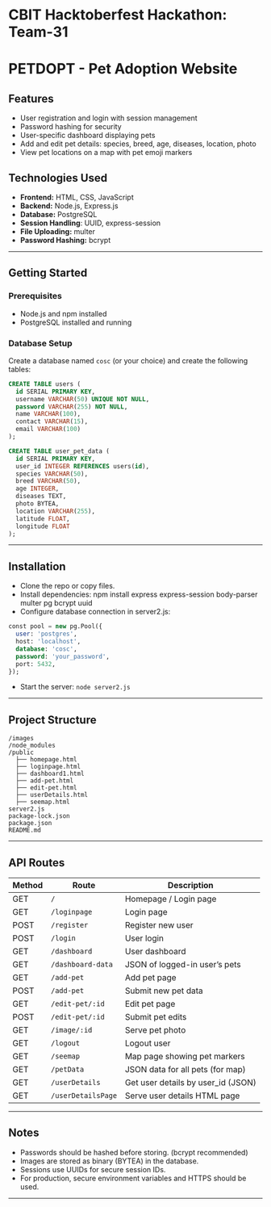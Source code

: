 # CBIT Hacktoberfest Hackathon: Team-31
# PETDOPT - Pet Adoption Website
## Features

- User registration and login with session management
- Password hashing for security
- User-specific dashboard displaying pets
- Add and edit pet details: species, breed, age, diseases, location, photo
- View pet locations on a map with pet emoji markers
   
## Technologies Used
- **Frontend:** HTML, CSS, JavaScript
- **Backend:** Node.js, Express.js
- **Database:** PostgreSQL
- **Session Handling**: UUID, express-session
- **File Uploading:** multer
- **Password Hashing:** bcrypt

---

## Getting Started
### Prerequisites

- Node.js and npm installed
- PostgreSQL installed and running

### Database Setup

Create a database named `cosc` (or your choice) and create the following tables:

```sql
CREATE TABLE users (
  id SERIAL PRIMARY KEY,
  username VARCHAR(50) UNIQUE NOT NULL,
  password VARCHAR(255) NOT NULL,
  name VARCHAR(100),
  contact VARCHAR(15),
  email VARCHAR(100)
);

```

```sql
CREATE TABLE user_pet_data (
  id SERIAL PRIMARY KEY,
  user_id INTEGER REFERENCES users(id),
  species VARCHAR(50),
  breed VARCHAR(50),
  age INTEGER,
  diseases TEXT,
  photo BYTEA,
  location VARCHAR(255),
  latitude FLOAT,
  longitude FLOAT
);
```

---

## Installation
- Clone the repo or copy files.
- Install dependencies: npm install express express-session body-parser multer pg bcrypt uuid
- Configure database connection in server2.js:
```sql
const pool = new pg.Pool({
  user: 'postgres',
  host: 'localhost',
  database: 'cosc',
  password: 'your_password',
  port: 5432,
});
```
- Start the server: ``` node server2.js ```

---

## Project Structure
```
/images 
/node_modules
/public
  ├── homepage.html
  ├── loginpage.html
  ├── dashboard1.html
  ├── add-pet.html
  ├── edit-pet.html
  ├── userDetails.html
  ├── seemap.html
server2.js
package-lock.json
package.json
README.md
```

---

## API Routes

| Method | Route              | Description                         |
| ------ | ------------------ | ----------------------------------- |
| GET    | `/`                | Homepage / Login page               |
| GET    | `/loginpage`       | Login page                          |
| POST   | `/register`        | Register new user                   |
| POST   | `/login`           | User login                          |
| GET    | `/dashboard`       | User dashboard                      |
| GET    | `/dashboard-data`  | JSON of logged-in user’s pets       |
| GET    | `/add-pet`         | Add pet page                        |
| POST   | `/add-pet`         | Submit new pet data                 |
| GET    | `/edit-pet/:id`    | Edit pet page                       |
| POST   | `/edit-pet/:id`    | Submit pet edits                    |
| GET    | `/image/:id`       | Serve pet photo                     |
| GET    | `/logout`          | Logout user                         |
| GET    | `/seemap`          | Map page showing pet markers        |
| GET    | `/petData`         | JSON data for all pets (for map)    |
| GET    | `/userDetails`     | Get user details by user\_id (JSON) |
| GET    | `/userDetailsPage` | Serve user details HTML page        |

 ---

## Notes 
- Passwords should be hashed before storing. (bcrypt recommended)
- Images are stored as binary (BYTEA) in the database.
- Sessions use UUIDs for secure session IDs.
- For production, secure environment variables and HTTPS should be used.

---
